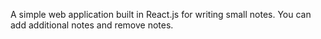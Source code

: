 A simple web application built in React.js for writing small notes. 
You can add additional notes and remove notes.
